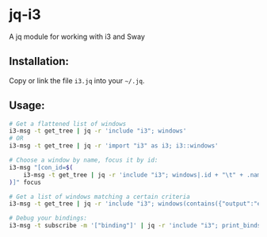 # jq-i3
A jq module for working with i3 and Sway

## Installation:

Copy or link the file `i3.jq` into your `~/.jq`.

## Usage:

```sh
# Get a flattened list of windows
i3-msg -t get_tree | jq -r 'include "i3"; windows'
# OR
i3-msg -t get_tree | jq -r 'import "i3" as i3; i3::windows'

# Choose a window by name, focus it by id:
i3-msg "[con_id=$(
	i3-msg -t get_tree | jq -r 'include "i3"; windows|.id + "\t" + .name' | fzf --with-nth='2..' | cut -f1
)]" focus

# Get a list of windows matching a certain criteria
i3-msg -t get_tree | jq -r 'include "i3"; windows(contains({"output":"eDP-1"}))'

# Debug your bindings:
i3-msg -t subscribe -m '["binding"]' | jq -r 'include "i3"; print_binds' | xargs -n 2 notify-send
```
